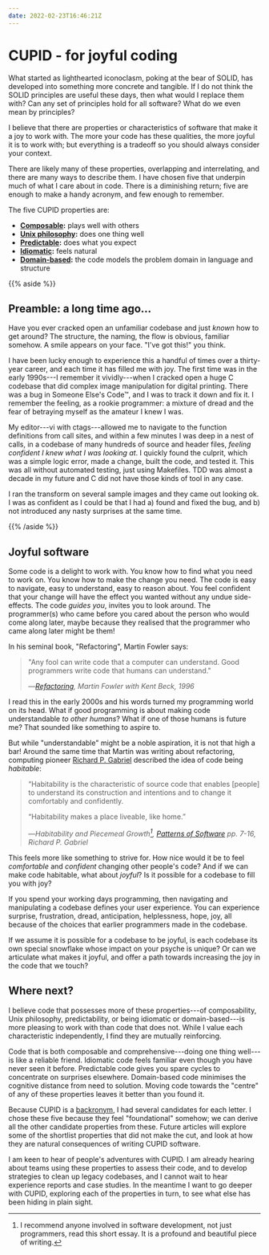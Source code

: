 ```yaml
---
date: 2022-02-23T16:46:21Z
---
```


# CUPID - for joyful coding

What started as lighthearted iconoclasm, poking at the bear of SOLID, has developed into something more concrete and tangible. If I do not think the SOLID principles are useful these days, then what would I replace them with? Can any set of principles hold for all software? What do we even mean by principles?

I believe that there are properties or characteristics of software that make it a joy to work with. The more your code has these qualities, the more joyful it is to work with; but everything is a tradeoff so you should always consider your context.

There are likely many of these properties, overlapping and interrelating, and there are many ways to describe them. I have chosen five that underpin much of what I care about in code. There is a diminishing return; five are enough to make a handy acronym, and few enough to remember.

The five CUPID properties are:

- **[Composable](properties/composable/):** plays well with others
- **[Unix philosophy](properties/unix-philosophy/):** does one thing well
- **[Predictable](properties/predictable/):** does what you expect
- **[Idiomatic](properties/idiomatic/):** feels natural
- **[Domain-based](properties/domain-based/):** the code models the problem domain in language and structure

{{% aside %}}

## Preamble: a long time ago&hellip;

Have you ever cracked open an unfamiliar codebase and just *known* how to get around? The structure, the naming, the flow is obvious, familiar somehow. A smile appears on your face. "I've got this!" you think.

I have been lucky enough to experience this a handful of times over a thirty-year career, and each time it has filled me with joy. The first time was in the early 1990s---I remember it vividly---when I cracked open a huge C codebase that did complex image manipulation for digital printing. There was a bug in Someone Else's Code&trade;, and I was to track it down and fix it. I remember the feeling, as a rookie programmer: a mixture of dread and the fear of betraying myself as the amateur I knew I was.

My editor---vi with ctags---allowed me to navigate to the function definitions from call sites, and within a few minutes I was deep in a nest of calls, in a codebase of many hundreds of source and header files, *feeling confident I knew what I was looking at*. I quickly found the culprit, which was a simple logic error, made a change, built the code, and tested it. This was all without automated testing, just using Makefiles. TDD was almost a decade in my future and C did not have those kinds of tool in any case.

I ran the transform on several sample images and they came out looking ok. I was as confident as I could be that I had a) found and fixed the bug, and b) not introduced any nasty surprises at the same time.

{{% /aside %}}

## Joyful software

Some code is a delight to work with. You know how to find what you need to work on. You know how to make the change you need. The code is easy to navigate, easy to understand, easy to reason about. You feel confident that your change will have the effect you wanted without any undue side-effects. The code *guides you*, invites you to look around. The programmer(s) who came before you cared about the person who would come along later, maybe because they realised that the programmer who came along later might be them!

In his seminal book, "Refactoring", Martin Fowler says:

> "Any fool can write code that a computer can understand. Good programmers write code that humans can understand."
>
> —*[Refactoring][fowler1], Martin Fowler with Kent Beck, 1996*

[fowler1]: https://martinfowler.com/books/refactoring.html "Refactoring: Improving the Design of Existing Code"

I read this in the early 2000s and his words turned my programming world on its head. What if good programming is about making code understandable *to other humans*? What if one of those humans is future me? That sounded like something to aspire to.

But while "understandable" might be a noble aspiration, it is not that high a bar! Around the same time that Martin was writing about refactoring, computing pioneer [Richard P. Gabriel](https://www.dreamsongs.com "Dreamsongs")  described the idea of code being *habitable*:

> “Habitability is the characteristic of source code that enables [people] to understand its construction and intentions and to change it comfortably and confidently.
>
> “Habitability makes a place liveable, like home.”
>
> —*Habitability and Piecemeal Growth[^gabriel], [Patterns of Software][gabriel-1] pp. 7-16, Richard P. Gabriel*

[gabriel-1]: https://www.dreamsongs.com/Files/PatternsOfSoftware.pdf "Patterns of Software: Tales from the Software Community"

This feels more like something to strive for. How nice would it be to feel *comfortable* and *confident* changing other people's code? And if we can make code habitable, what about *joyful*? Is it possible for a codebase to fill you with joy?

If you spend your working days programming, then navigating and manipulating a codebase defines your user experience. You can experience surprise, frustration, dread, anticipation, helplessness, hope, joy, all because of the choices that earlier programmers made in the codebase.

If we assume it is possible for a codebase to be joyful, is each codebase its own special snowflake whose impact on your psyche is unique? Or can we articulate what makes it joyful, and offer a path towards increasing the joy in the code that we touch?

## Where next?

I believe code that possesses more of these properties---of composability, Unix philosophy, predictability, or being idiomatic or domain-based---is more pleasing to work with than code that does not. While I value each characteristic independently, I find they are mutually reinforcing.

Code that is both composable and comprehensive---doing one thing well---is like a reliable friend. Idiomatic code feels familiar even though you have never seen it before. Predictable code gives you spare cycles to concentrate on surprises elsewhere. Domain-based code minimises the cognitive distance from need to solution. Moving code towards the "centre" of any of these properties leaves it better than you found it.

Because CUPID is a [backronym](https://en.wikipedia.org/wiki/Backronym), I had several candidates for each letter. I chose these five because they feel "foundational" somehow; we can derive all the other candidate properties from these. Future articles will explore some of the shortlist properties that did not make the cut, and look at how they are natural consequences of writing CUPID software.

I am keen to hear of people's adventures with CUPID. I am already hearing about teams using these properties to assess their code, and to develop strategies to clean up legacy codebases, and I cannot wait to hear experience reports and case studies. In the meantime I want to go deeper with CUPID, exploring each of the properties in turn, to see what else has been hiding in plain sight.

[^gabriel]: I recommend anyone involved in software development, not just programmers, read this short essay. It is a profound and beautiful piece of writing.
